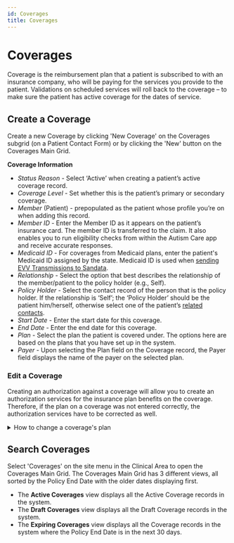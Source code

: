 ```yaml
---
id: Coverages
title: Coverages
---
```


# Coverages 
Coverage is the reimbursement plan that a patient is subscribed to with an insurance company, who will be paying for the services you provide to the patient. Validations on scheduled services will roll back to the coverage – to make sure the patient has active coverage for the dates of service.

##  Create a Coverage  

Create a new Coverage by clicking 'New Coverage' on the Coverages subgrid (on a Patient Contact Form) or by clicking the 'New' button on the Coverages Main Grid.

**Coverage Information**
- *Status Reason* - Select ‘Active’ when creating a patient’s active coverage record. 
- *Coverage Level* - Set whether this is the patient’s primary or secondary coverage.
- *Member* (Patient) - prepopulated as the patient whose profile you’re on when adding this record.
- *Member ID* - Enter the Member ID as it appears on the patient’s insurance card. The member ID is transferred to the claim. It also enables you to run eligibility checks from within the Autism Care app and receive accurate responses.
- *Medicaid ID* - For coverages from Medicaid plans, enter the patient's Medicaid ID assigned by the state. Medicaid ID is used when [sending EVV Transmissions to Sandata](../AdminSetup/EVVSetUp.md/#evv-through-sandata).
- *Relationship* - Select the option that best describes the relationship of the member/patient to the policy holder (e.g., Self). 
- *Policy Holder* - Select the contact record of the person that is the policy holder. If the relationship is ‘Self’; the ‘Policy Holder’ should be the patient him/herself, otherwise select one of the patient’s [related contacts](Connection.md).
- *Start Date* - Enter the start date for this coverage.
- *End Date* - Enter the end date for this coverage.
- *Plan* - Select the plan the patient is covered under. The options here are based on the plans that you have set up in the system.
- *Payer* - Upon selecting the Plan field on the Coverage record, the Payer field displays the name of the payer on the selected plan.

### Edit a Coverage
Creating an authorization against a coverage will allow you to create an authorization services for the insurance plan benefits on the coverage. Therefore, if the plan on a coverage was not entered correctly, the authorization services have to be corrected as well.

<details>
<summary> How to change a coverage's plan </summary>

**1. Edit the plan on the coverage:**

1. On the coverage, change the plan to the correct plan.

**2. Edit the service code on the authorization services:**

1. Go to the authorizations covered by this coverage.

2. Open each authorization service, and change the service code to the corresponding service code on the coverage's new plan (the service code field will only show insurance plan benefits from the insurance plan on the coverage). 

On some authorization services, the service code will be locked for edit, since some sessions were already billed. When that is the case:

**Create a new authorization service, move encounter services and care team assignments to the new one, and deactivate the old one:**

1. Create a new authorization service, using a service code on the coverage's new plan. Copy the name of the new authorization service.
2. On the old authorization service, go to Related > Encounter Services. Select all, and click 'Edit'.
3. Paste the name of the new authorization service in the authorization service field. Click ' Save'. Charge items for sessions that were already billed will be set to Awaiting Resubmission for the biller to review and resubmit to the correct insurance plan.
4. On the old authorization service, go to Related > Care Plan Activities. Select all, and click 'Edit'.
5. Paste the name of the new authorization service in the authorization service field. Click ' Save'.
6. Deactivate the old authorization service.

</details>

## Search Coverages

Select 'Coverages' on the site menu in the Clinical Area to open the Coverages Main Grid. The Coverages Main Grid has 3 different views, all sorted by the Policy End Date with the older dates displaying first.

- The **Active Coverages** view displays all the Active Coverage records in the system. 
- The **Draft Coverages** view displays all the Draft Coverage records in the system. 
- The **Expiring Coverages** view displays all the Coverage records in the system where the Policy End Date is in the next 30 days.